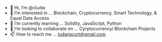 - 👋 Hi, I’m @cludw
- 👀 I’m interested in ... Blockchain, Cryptocurrency, Smart Technology, & Equal Data Access
- 🌱 I’m currently learning ... Solidity, JavaScript, Python
- 💞️ I’m looking to collaborate on ... Cyrptocurrency/ Blockchain Projects
- 📫 How to reach me ... ludwigcurt@gmail.com

<!---
cludw/cludw is a ✨ special ✨ repository because its `README.md` (this file) appears on your GitHub profile.
You can click the Preview link to take a look at your changes.
--->
